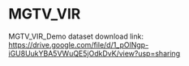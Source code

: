 # MGTV_VIR
MGTV_VIR_Demo dataset download link: https://drive.google.com/file/d/1_pOlNgp-iGU8UukYBA5VWuQE5jOdkDvK/view?usp=sharing
